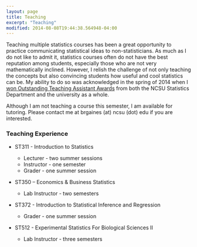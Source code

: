 ```yaml
---
layout: page
title: Teaching
excerpt: "Teaching"
modified: 2014-08-08T19:44:38.564948-04:00
---
```


Teaching multiple statistics courses has been a great opportunity to practice communicating statistical ideas to non-statisticians.  As much as I do not like to admit it, statistics courses often do not have the best reputation among students, especially those who are not very mathematically inclined.  However, I relish the challenge of not only teaching the concepts but also convincing students how useful and cool statistics can be.  My ability to do so was acknowledged in the spring of 2014 when I [won Outstanding Teaching Assistant Awards](http://www.stat.ncsu.edu/esigns/1920x1080/gaines.php) from both the NCSU Statistics Department and the university as a whole.  

Although I am not teaching a course this semester, I am available for tutoring.  Please contact me at brgaines (at) ncsu (dot) edu if you are interested.

### Teaching Experience 

* ST311 - Introduction to Statistics 
    * Lecturer - two summer sessions
    * Instructor - one semester
    * Grader - one summer session

* ST350 – Economics & Business Statistics
    * Lab Instructor - two semesters

* ST372 - Introduction to Statistical Inference and Regression
    * Grader - one summer session

* ST512 - Experimental Statistics For Biological Sciences II
    * Lab Instructor - three semesters

